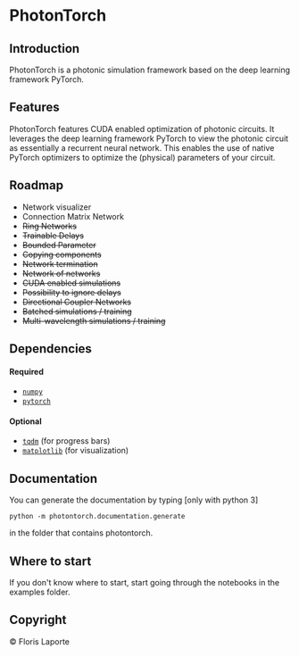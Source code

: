 # PhotonTorch

## Introduction
PhotonTorch is a photonic simulation framework based on the deep learning framework PyTorch.

## Features
PhotonTorch features CUDA enabled optimization of photonic circuits. It leverages the
deep learning framework PyTorch to view the photonic circuit as essentially a recurrent
neural network. This enables the use of native PyTorch optimizers to optimize the
(physical) parameters of your circuit.
## Roadmap
* Network visualizer
* Connection Matrix Network
* ~~Ring Networks~~
* ~~Trainable Delays~~
* ~~Bounded Parameter~~
* ~~Copying components~~
* ~~Network termination~~
* ~~Network of networks~~
* ~~CUDA enabled simulations~~
* ~~Possibility to ignore delays~~
* ~~Directional Coupler Networks~~
* ~~Batched simulations / training~~
* ~~Multi-wavelength simulations / training~~

## Dependencies
#### Required
* [`numpy`](http://www.numpy.org/)
* [`pytorch`](http://pytorch.org/)

#### Optional
* [`tqdm`](https://pypi.python.org/pypi/tqdm) (for progress bars)
* [`matplotlib`](https://matplotlib.org/) (for visualization)

## Documentation
You can generate the documentation by typing [only with python 3]
```
python -m photontorch.documentation.generate
```
in the folder that contains photontorch.


## Where to start
If you don't know where to start, start going through the notebooks in the examples folder.


## Copyright

© Floris Laporte
